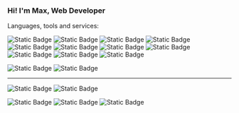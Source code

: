 ### Hi! I'm Max, Web Developer

Languages, tools and services:


![Static Badge](https://img.shields.io/badge/JavaScript-F7DF1E?style=flat-square&logo=javascript&logoColor=000000)
![Static Badge](https://img.shields.io/badge/TypeScript-3178C6?style=flat-square&logo=typescript&logoColor=ffffff)
![Static Badge](https://img.shields.io/badge/React-61DAFB?style=flat-square&logo=react&logoColor=000000)
![Static Badge](https://img.shields.io/badge/Next.js-000000?style=flat-square&logo=nextdotjs&logoColor=ffffff)
![Static Badge](https://img.shields.io/badge/Node.js-339933?style=flat-square&logo=nodedotjs&logoColor=ffffff)
![Static Badge](https://img.shields.io/badge/Express.js-000000?style=flat-square&logo=express&logoColor=ffffff)
![Static Badge](https://img.shields.io/badge/MongoDB-47A248?style=flat-square&logo=mongodb&logoColor=ffffff)
![Static Badge](https://img.shields.io/badge/MySQL-4479A1?style=flat-square&logo=mysql&logoColor=ffffff)
![Static Badge](https://img.shields.io/badge/PHP-777BB4?style=flat-square&logo=php&logoColor=ffffff)
![Static Badge](https://img.shields.io/badge/Sass-CC6699?style=flat-square&logo=sass&logoColor=ffffff)
![Static Badge](https://img.shields.io/badge/Tailwind_CSS-06B6D4?style=flat-square&logo=tailwindcss&logoColor=ffffff)

![Static Badge](https://img.shields.io/badge/Git-F05032?style=flat-square&logo=git&logoColor=ffffff)
![Static Badge](https://img.shields.io/badge/Feature_Sliced_Design-666666?style=flat-square&logo=data:image/png;base64,iVBORw0KGgoAAAANSUhEUgAAABQAAAAaCAYAAAC3g3x9AAAACXBIWXMAAALFAAACxQGJ1n/vAAAAAXNSR0IArs4c6QAAAARnQU1BAACxjwv8YQUAAABISURBVHgB7dKxCQAgDETR0w2cws0cys2cwhEUBbsggikCuVekDHwSQFlYo7Q+8KnmtHdFWMdk2cl5wSsbxGSZw8dm8pX9ZHUTMBUgGU2F718AAAAASUVORK5CYII=)


---

![Static Badge](https://img.shields.io/badge/Figma-F24E1E?style=flat-square&logo=figma&logoColor=ffffff)
![Static Badge](https://img.shields.io/badge/Postman-FF6C37?style=flat-square&logo=postman&logoColor=ffffff)

![Static Badge](https://img.shields.io/badge/WordPress-21759B?style=flat-square&logo=wordpress&logoColor=ffffff)
![Static Badge](https://img.shields.io/badge/Drupal-0678BE?style=flat-square&logo=drupal&logoColor=ffffff)
![Static Badge](https://img.shields.io/badge/Joomla-5091CD?style=flat-square&logo=joomla&logoColor=ffffff)


<!--
![Static Badge](https://img.shields.io/badge/Feature_Sliced_Design-699fee?style=flat-square&label=FSD)
![Static Badge](https://img.shields.io/badge/HTML5-E34F26?style=flat-square&logo=html5&logoColor=ffffff)
![Static Badge](https://img.shields.io/badge/CSS3-1572B6?style=flat-square&logo=css3&logoColor=ffffff)
![Static Badge](https://img.shields.io/badge/Tailwind_CSS-06B6D4?style=flat-square&logo=tailwindcss&logoColor=ffffff)
![Static Badge](https://img.shields.io/badge/Less-1D365D?style=flat-square&logo=less&logoColor=ffffff)
![Static Badge](https://img.shields.io/badge/Vercel-dddddd?style=flat-square&logo=vercel&logoColor=000000)
![Static Badge](https://img.shields.io/badge/Webpack-8DD6F9?style=flat-square&logo=webpack&logoColor=000000)
![Static Badge](https://img.shields.io/badge/Babel-F9DC3E?style=flat-square&logo=babel&logoColor=000000)
![Static Badge](https://img.shields.io/badge/ESLint-4B32C3?style=flat-square&logo=eslint&logoColor=ffffff)
![Static Badge](https://img.shields.io/badge/Prettier-F7B93E?style=flat-square&logo=prettier&logoColor=000000)
![Static Badge](https://img.shields.io/badge/BEM-000000?style=flat-square&logo=bem&logoColor=ffffff)
![Static Badge](https://img.shields.io/badge/NPM-CB3837?style=flat-square&logo=npm&logoColor=ffffff)
![Static Badge](https://img.shields.io/badge/Bash-4EAA25?style=flat-square&logo=gnubash&logoColor=ffffff)
![Static Badge](https://img.shields.io/badge/Redux-764ABC?style=flat-square&logo=redux&logoColor=ffffff)
![Static Badge](https://img.shields.io/badge/jQuery-0769AD?style=flat-square&logo=jquery&logoColor=ffffff)
![Static Badge](https://img.shields.io/badge/Visual%20Studio%20Code-007ACC?style=flat-square&logo=visualstudiocode&logoColor=ffffff)
![Static Badge](https://img.shields.io/badge/Adobe%20Photoshop-31A8FF?style=flat-square&logo=adobephotoshop&logoColor=ffffff)
![Static Badge](https://img.shields.io/badge/Adobe%20inDesign-FF3366?style=flat-square&logo=adobeindesign&logoColor=ffffff)
![Static Badge](https://img.shields.io/badge/Linear-5E6AD2?style=flat-square&logo=linear&logoColor=ffffff)
-->

<!--
and SEO Specialist
![Static Badge](https://img.shields.io/badge/Google%20Search%20Console-458CF5?style=flat-square&logo=googlesearchconsole&logoColor=ffffff)
![Static Badge](https://img.shields.io/badge/Google%20Analytics-E37400?style=flat-square&logo=googleanalytics&logoColor=ffffff)
![Static Badge](https://img.shields.io/badge/Google%20Ads-4285F4?style=flat-square&logo=googleads&logoColor=ffffff)

![Static Badge](https://img.shields.io/badge/Miro-050038?style=flat-square&logo=miro&logoColor=ffffff)

**MaxRMNK/MaxRMNK** is a ✨ _special_ ✨ repository because its `README.md` (this file) appears on your GitHub profile.

Here are some ideas to get you started:

- 🔭 I’m currently working on ...
- 🌱 I’m currently learning ...
- 👯 I’m looking to collaborate on ...
- 🤔 I’m looking for help with ...
- 💬 Ask me about ...
- 📫 How to reach me: ...
- 😄 Pronouns: ...
- ⚡ Fun fact: ...
-->
